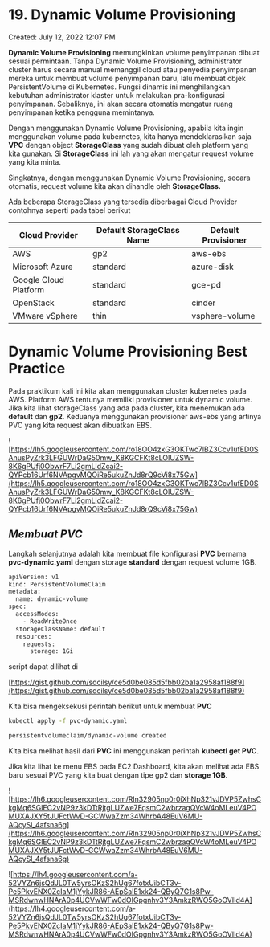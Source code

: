 # 19. Dynamic Volume Provisioning

Created: July 12, 2022 12:07 PM

**Dynamic Volume Provisioning** memungkinkan volume penyimpanan dibuat sesuai permintaan. Tanpa Dynamic Volume Provisioning, administrator cluster harus secara manual memanggil cloud atau penyedia penyimpanan mereka untuk membuat volume penyimpanan baru, lalu membuat objek PersistentVolume di Kubernetes. Fungsi dinamis ini menghilangkan kebutuhan administrator klaster untuk melakukan pra-konfigurasi penyimpanan. Sebaliknya, ini akan secara otomatis mengatur ruang penyimpanan ketika pengguna memintanya.

Dengan menggunakan Dynamic Volume Provisioning, apabila kita ingin menggunakan volume pada kubernetes, kita hanya mendeklarasikan saja **VPC** dengan object **StorageClass** yang sudah dibuat oleh platform yang kita gunakan. Si **StorageClass** ini lah yang akan mengatur request volume yang kita minta.

Singkatnya, dengan menggunakan Dynamic Volume Provisioning, secara otomatis, request volume kita akan dihandle oleh **StorageClass.**

Ada beberapa StorageClass yang tersedia diberbagai Cloud Provider contohnya seperti pada tabel berikut

|Cloud Provider|Default StorageClass Name         |Default Provisioner|
|--------------|----------------------------------|-------------------|
|AWS           |gp2                               |aws-ebs            |
|Microsoft Azure|standard                          |azure-disk         |
|Google Cloud Platform|standard                          |gce-pd             |
|OpenStack     |standard                          |cinder             |
|VMware vSphere|thin                              |vsphere-volume     |

# **Dynamic Volume Provisioning Best Practice**

Pada praktikum kali ini kita akan menggunakan cluster kubernetes pada AWS. Platform AWS tentunya memiliki provisioner untuk dynamic volume. Jika kita lihat storageClass yang ada pada cluster, kita menemukan ada **default** dan **gp2**. Keduanya menggunakan provisioner aws-ebs yang artinya PVC yang kita request akan dibuatkan EBS.

![https://lh5.googleusercontent.com/ro18OO4zxG3OKTwc7lBZ3Ccv1ufED0SAnusPyZrk3LFGUWrDaG50mw_K8KGCFKt8cLOlUZSW-8K6gPUfj0ObwrF7Li2gmLldZcai2-QYPcb16Urf6NVApgvMQOiRe5ukuZnJd8rQ9cVi8x75Gw](https://lh5.googleusercontent.com/ro18OO4zxG3OKTwc7lBZ3Ccv1ufED0SAnusPyZrk3LFGUWrDaG50mw_K8KGCFKt8cLOlUZSW-8K6gPUfj0ObwrF7Li2gmLldZcai2-QYPcb16Urf6NVApgvMQOiRe5ukuZnJd8rQ9cVi8x75Gw)

## ***Membuat PVC***

Langkah selanjutnya adalah kita membuat file konfigurasi **PVC** bernama **pvc-dynamic.yaml** dengan storage **standard** dengan request volume 1GB.

```bash
apiVersion: v1
kind: PersistentVolumeClaim
metadata:
  name: dynamic-volume
spec:
  accessModes:
    - ReadWriteOnce
  storageClassName: default
  resources:
    requests:
      storage: 1Gi
```

script dapat dilihat di

[https://gist.github.com/sdcilsy/ce5d0be085d5fbb02ba1a2958af188f9](https://gist.github.com/sdcilsy/ce5d0be085d5fbb02ba1a2958af188f9)

Kita bisa mengeksekusi perintah berikut untuk membuat **PVC**

```bash
kubectl apply -f pvc-dynamic.yaml

persistentvolumeclaim/dynamic-volume created
```

Kita bisa melihat hasil dari **PVC** ini menggunakan perintah **kubectl get PVC**.

Jika kita lihat ke menu EBS pada EC2 Dashboard, kita akan melihat ada EBS baru sesuai PVC yang kita buat dengan tipe gp2 dan **storage 1GB**.

![https://lh6.googleusercontent.com/Rln32905np0r0iXhNp321vJDVP5ZwhsCkgMq6SGlEC2vNP9z3kDTtRjtgLUZwe7FqsmC2wbrzagQVcW4oMLeuV4POMUXAJXY5tJUFctWvD-GCWwaZzm34WhrbA48EuV6MU-AQcySl_4afsna6g](https://lh6.googleusercontent.com/Rln32905np0r0iXhNp321vJDVP5ZwhsCkgMq6SGlEC2vNP9z3kDTtRjtgLUZwe7FqsmC2wbrzagQVcW4oMLeuV4POMUXAJXY5tJUFctWvD-GCWwaZzm34WhrbA48EuV6MU-AQcySl_4afsna6g)

![https://lh4.googleusercontent.com/a-52VYZn6jsQdJL0Tw5yrsOKzS2hUg67fotxUibCT3v-Pe5PkvENX0ZcIaM1jYykJR86-AEpSaIE1xk24-QByQ7G1s8Pw-MSRdwnwHNArA0p4UCVwWFw0dOIGpgnhv3Y3AmkzRWO5GoOVIId4A](https://lh4.googleusercontent.com/a-52VYZn6jsQdJL0Tw5yrsOKzS2hUg67fotxUibCT3v-Pe5PkvENX0ZcIaM1jYykJR86-AEpSaIE1xk24-QByQ7G1s8Pw-MSRdwnwHNArA0p4UCVwWFw0dOIGpgnhv3Y3AmkzRWO5GoOVIId4A)